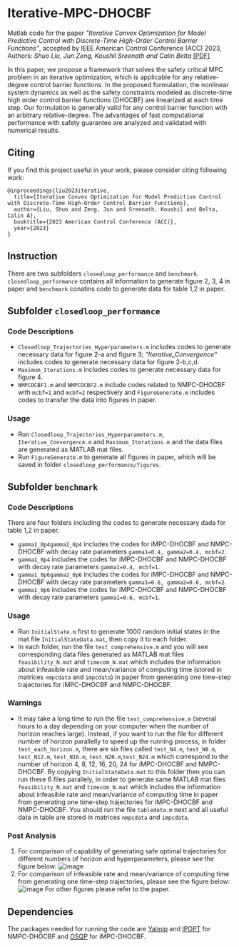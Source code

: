 # Iterative-MPC-DHOCBF
Matlab code for the paper *"Iterative Convex Optimization for Model Predictive Control with Discrete-Time High-Order Control Barrier Functions"*, accepted by IEEE American Control Conference (ACC) 2023, Authors: *Shuo Liu, Jun Zeng,  Koushil Sreenath and Calin Belta* [[PDF]](https://arxiv.org/pdf/2210.04361.pdf)

In this paper, we propose a framework that solves the safety critical MPC problem in an iterative optimization, which is applicable for any relative-degree control barrier functions. In the proposed formulation, the nonlinear system dynamics as well as the safety constraints modeled as discrete-time high order control barrier functions (DHOCBF) are linearized at each time step. Our formulation is generally valid for any control barrier function with an arbitrary relative-degree. The advantages of fast computational performance with safety guarantee are analyzed and validated with numerical results.

## Citing
If you find this project useful in your work, please consider citing following work:
```
@inproceedings{liu2023iterative,
  title={Iterative Convex Optimization for Model Predictive Control with Discrete-Time High-Order Control Barrier Functions},
  author={Liu, Shuo and Zeng, Jun and Sreenath, Koushil and Belta, Calin A},
  booktitle={2023 American Control Conference (ACC)},
  year={2023}
}
```

## Instruction
There are two subfolders `closedloop_performance` and `benchmark`. `closedloop_performance` contains all information to generate figure 2, 3, 4 in paper and `benchmark` conatins code to generate data for table 1,2 in paper.

## Subfolder `closedloop_performance`

### Code Descriptions
* `Closedloop_Trajectories_Hyperparameters.m` includes codes to generate necessary data for figure 2-a and figure 3; *"Iterative_Convergence"* includes codes to generate necessary data for figure 2-b,c,d.
* `Maximum_Iterations.m` includes codes to generate necessary data for figure 4.   
* `NMPCDCBF1.m` and `NMPCDCBF2.m` include codes related to NMPC-DHOCBF with `mcbf=1` and `mcbf=2` respectively and `FigureGenerate.m` includes codes to transfer the data into figures in paper.

### Usage
* Run `Closedloop_Trajectories_Hyperparameters.m`, `Iterative_Convergence.m` and `Maximum_Iterations.m` and the data files are generated as MATLAB mat files.  
* Run `FigureGenerate.m` to generate all figures in paper, which will be saved in folder `closedloop_performance/figures`.

## Subfolder `benchmark`

### Code Descriptions
There are four folders including the codes to generate necessary dada for table 1,2 in paper.   
* `gamma1_0p4gamma2_0p4` includes the codes for iMPC-DHOCBF and NMPC-DHOCBF with decay rate parameters `gamma1=0.4, gamma2=0.4, mcbf=2`.
* `gamma1_0p4` includes the codes for iMPC-DHOCBF and NMPC-DHOCBF with decay rate parameters `gamma1=0.4, mcbf=1`.
* `gamma1_0p6gamma2_0p6` includes the codes for iMPC-DHOCBF and NMPC-DHOCBF with decay rate parameters `gamma1=0.6, gamma2=0.6, mcbf=2`.
* `gamma1_0p6` includes the codes for iMPC-DHOCBF and NMPC-DHOCBF with decay rate parameters `gamma1=0.6, mcbf=1`.
### Usage
* Run `InitialState.m` first to generate 1000 random initial states in the mat file `InitialStateData.mat`, then copy it to each folder.
* In each folder, run the file `test_comprehensive.m` and you will see corresponding data files generated as MATLAB mat files `feasibility_N.mat` and `timecom_N.mat` which includes the information about infeasible rate and mean/variance of computing time (stored in matrices `nmpcdata` and `impcdata`) in paper from generating one time-step trajectories for iMPC-DHOCBF and NMPC-DHOCBF.

### Warnings
* It may take a long time to run the file `test_comprehensive.m` (several hours to a day depending on your computer when the number of horizon reaches large). Instead, if you want to run the file for different number of horizon parallelly to speed up the running process, in folder `test_each_horizon.m`, there are six files called `test_N4.m`, `test_N8.m`, `test_N12.m`, `test_N16.m`, `test_N20.m`,`test_N24.m` which correspond to the number of horizon 4, 8, 12, 16, 20, 24 for iMPC-DHOCBF and NMPC-DHOCBF. By copying `InitialStateData.mat` to this folder then you can run these 6 files parallely, in order to generate same MATLAB mat files `feasibility_N.mat` and `timecom_N.mat` which  includes the information about infeasible rate and mean/variance of computing time in paper from generating one time-step trajectories for iMPC-DHOCBF and NMPC-DHOCBF. You should run the file `tabledata.m` next and all useful data in table are stored in matrices `nmpcdata` and `impcdata`.

### Post Analysis
1. For comparison of capability of generating safe optimal trajectories for different numbers of horizon and hyperparameters, please see the figure below:
![image](https://github.com/ShockLeo/Iterative-MPC-DHOCBF/blob/main/closedloop_performance/performance2.png)
2. For comparison of infeasible rate and mean/variance of computing time from generating one time-step trajectories, please see the figure below:
![image](https://github.com/ShockLeo/Iterative-MPC-DHOCBF/blob/main/benchmark/performance1.png) 
For other figures please refer to the paper.

## Dependencies
The packages needed for running the code are [Yalmip](https://yalmip.github.io/) and [IPOPT](https://github.com/coin-or/Ipopt) for NMPC-DHOCBF and [OSQP](https://github.com/osqp/osqp) for iMPC-DHOCBF.
